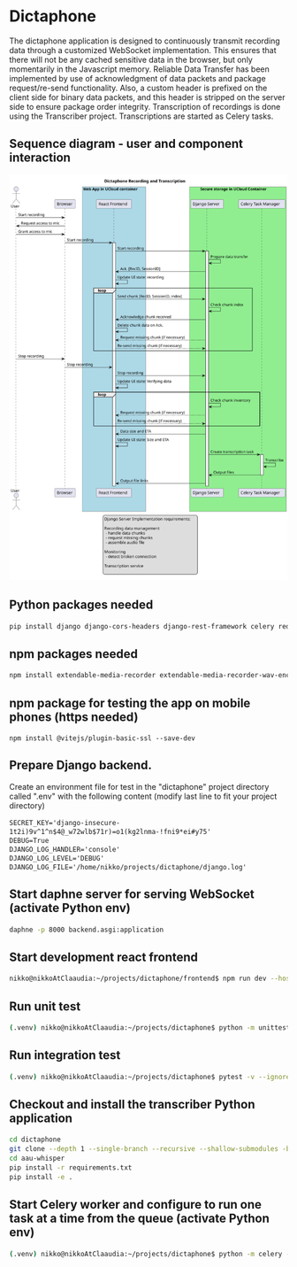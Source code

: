 # Dictaphone
The dictaphone application is designed to continuously transmit recording data through a customized WebSocket implementation. 
This ensures that there will not be any cached sensitive data in the browser, but only momentarily in the Javascript memory.
Reliable Data Transfer has been implemented by use of acknowledgment of data packets and package request/re-send functionality. 
Also, a custom header is prefixed on the client side for binary data packets, and this header is stripped on the server side to ensure package order integrity. 
Transcription of recordings is done using the Transcriber project. Transcriptions are started as Celery tasks. 

## Sequence diagram - user and component interaction
![Sequence Diagram](documentation/architecture.svg)

## Python packages needed
``` bash
pip install django django-cors-headers django-rest-framework celery redis channels-redis python-dotenv channels daphne pytest pytest-asyncio
```

## npm packages needed
``` bash
npm install extendable-media-recorder extendable-media-recorder-wav-encoder
```

## npm package for testing the app on mobile phones (https needed)
```
npm install @vitejs/plugin-basic-ssl --save-dev
```

## Prepare Django backend.
Create an environment file for test in the "dictaphone" project directory called ".env" with the following content (modify last line to fit your project directory)
```
SECRET_KEY='django-insecure-1t2i)9v^1^n$4@_w72wlb$71r)=o1(kg2lnma-!fni9*ei#y75'
DEBUG=True
DJANGO_LOG_HANDLER='console'
DJANGO_LOG_LEVEL='DEBUG'
DJANGO_LOG_FILE='/home/nikko/projects/dictaphone/django.log'
```

## Start daphne server for serving WebSocket (activate Python env)
``` bash
daphne -p 8000 backend.asgi:application
```

## Start development react frontend
``` bash
nikko@nikkoAtClaaudia:~/projects/dictaphone/frontend$ npm run dev --host
```

## Run unit test
``` bash
(.venv) nikko@nikkoAtClaaudia:~/projects/dictaphone$ python -m unittest dictaphone/test_audio_chunk_manager.py
```

## Run integration test
``` bash
(.venv) nikko@nikkoAtClaaudia:~/projects/dictaphone$ pytest -v --ignore=dictaphone/aau-whisper/
```

## Checkout and install the transcriber Python application
``` bash
cd dictaphone
git clone --depth 1 --single-branch --recursive --shallow-submodules -b "V1.14" https://github.com/aau-claaudia/transcriber.git aau-whisper
cd aau-whisper
pip install -r requirements.txt
pip install -e .
```

## Start Celery worker and configure to run one task at a time from the queue (activate Python env)
``` bash
(.venv) nikko@nikkoAtClaaudia:~/projects/dictaphone$ python -m celery -A backend worker -l info --concurrency=1
```